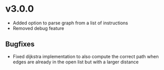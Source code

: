 # v3.0.0

- Added option to parse graph from a list of instructions
- Removed debug feature

## Bugfixes

- Fixed dijkstra implementation to also compute the correct path when edges are already in the open list but with a larger distance